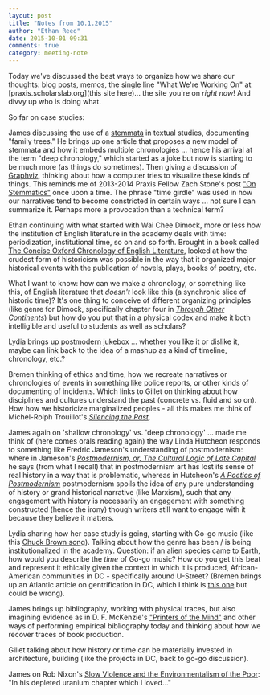 ```yaml
---
layout: post
title: "Notes from 10.1.2015"
author: "Ethan Reed"
date: 2015-10-01 09:31
comments: true
category: meeting-note
---
```


Today we've discussed the best ways to organize how we share our thoughts: blog posts, memos, the single line "What We're Working On" at [praxis.scholarslab.org](this site here)... the site you're on *right now*! And divvy up who is doing what.

So far on case studies:

James discussing the use of a [stemmata](https://en.wikipedia.org/wiki/Textual_criticism#Stemmatics) in textual studies, documenting "family trees." He brings up one article that proposes a new model of stemmata and how it embeds multiple chronologies ... hence his arrival at the term "deep chronology," which started as a joke but now is starting to be much more (as things do sometimes). Then giving a discussion of [Graphviz](https://www.graphviz.org), thinking about how a computer tries to visualize these kinds of things. This reminds me of 2013-2014 Praxis Fellow Zach Stone's post ["On Stemmatics"](http://scholarslab.org/digital-humanities/on-stemmatics/) once upon a time. The phrase "time girdle" was used in how our narratives tend to become constricted in certain ways ... not sure I can summarize it. Perhaps more a provocation than a technical term?

Ethan continuing with what started with Wai Chee Dimock, more or less how the institution of English literature in the academy deals with time: periodization, institutional time, so on and so forth. Brought in a book called [The Concise Oxford Chronology of English Literature](http://www.amazon.com/Concise-Oxford-Chronology-English-Literature/dp/0198606346), looked at how the crudest form of historicism was possible in the way that it organized major historical events with the publication of novels, plays, books of poetry, etc.

What I want to know: how can we make a chronology, or something like this, of English literature that *doesn't* look like this (a synchronic slice of historic time)? It's one thing to conceive of different organizing principles (like genre for Dimock, specifically chapter four in [*Through Other Continents*](http://press.princeton.edu/titles/8296.html)) but how do you put that in a physical codex and make it both intelligible and useful to students as well as scholars?

Lydia brings up [postmodern jukebox](https://www.youtube.com/user/ScottBradleeLovesYa) ... whether you like it or dislike it, maybe can link back to the idea of a mashup as a kind of timeline, chronology, etc.?

Bremen thinking of ethics and time, how we recreate narratives or chronologies of events in something like police reports, or other kinds of documenting of incidents. Which links to Gillet on thinking about how disciplines and cultures understand the past (concrete vs. fluid and so on). How how we historicize marginalized peoples - all this makes me think of Michel-Rolph Trouillot's [*Silencing the Past*](http://www.beacon.org/Silencing-the-Past-P1109.aspx).

James again on 'shallow chronology' vs. 'deep chronology' ... made me think of (here comes orals reading again) the way Linda Hutcheon responds to something like Fredric Jameson's understanding of postmodernism: where in Jameson's [*Postmodernism, or, The Cultural Logic of Late Capital*](https://www.dukeupress.edu/postmodernism-or-the-cultural-logic-of-late-capitalism) he says (from what I recall) that in postmodernism art has lost its sense of real history in a way that is problematic, whereas in Hutcheon's [*A Poetics of Postmodernism*](http://www.amazon.com/Poetics-Postmodernism-History-Theory-Fiction/dp/0415007062) postmodernism spoils the idea of any pure understanding of history or grand historical narrative (like Marxism), such that any engagement with history is necessarily an engagement with something constructed (hence the irony) though writers still want to engage with it because they believe it matters.

Lydia sharing how her case study is going, starting with Go-go music (like this [Chuck Brown song](https://www.youtube.com/watch?v=wwHi10qX8u8)). Talking about how the genre has been / is being institutionalized in the academy. Question: if an alien species came to Earth, how would you describe the *time* of Go-go music? How do you get this beat and represent it ethically given the context in which it is produced, African-American communities in DC - specifically around U-Street? (Bremen brings up an Atlantic article on gentrification in DC, which I think is [this one](http://www.theatlantic.com/politics/archive/2012/08/the-politics-of-the-urban-comeback-gentrification-and-culture-in-dc/260741/) but could be wrong).

James brings up bibliography, working with physical traces, but also imagining evidence as in D. F. McKenzie's ["Printers of the Mind"](http://www.jstor.org/stable/40371475?seq=1#page_scan_tab_contents) and other ways of performing empirical bibliography today and thinking about how we recover traces of book production.

Gillet talking about how history or time can be  materially invested in architecture, building (like the projects in DC, back to go-go discussion).

James on Rob Nixon's [Slow Violence and the Environmentalism of the Poor](http://www.hup.harvard.edu/catalog.php?isbn=9780674072343): "In his depleted uranium chapter which I loved..."
